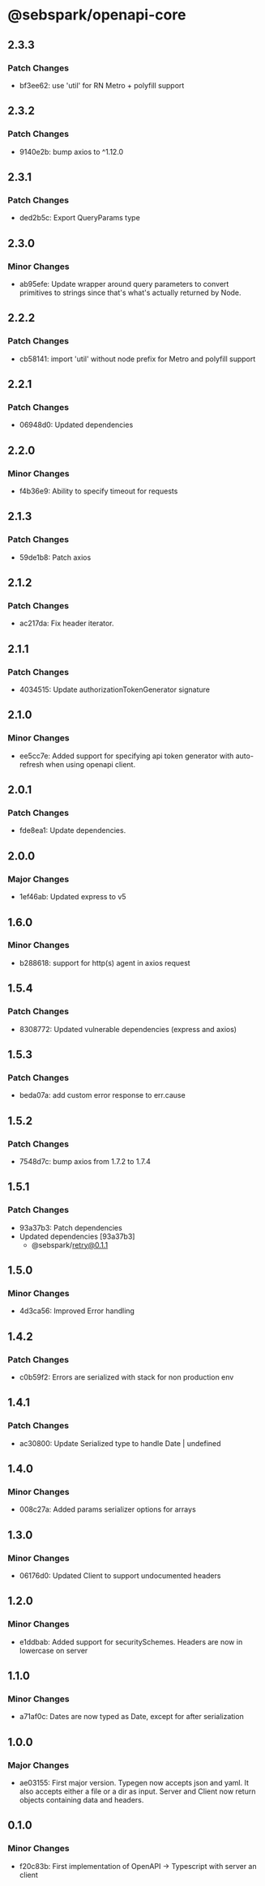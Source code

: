 # @sebspark/openapi-core

## 2.3.3

### Patch Changes

- bf3ee62: use 'util' for RN Metro + polyfill support

## 2.3.2

### Patch Changes

- 9140e2b: bump axios to ^1.12.0

## 2.3.1

### Patch Changes

- ded2b5c: Export QueryParams type

## 2.3.0

### Minor Changes

- ab95efe: Update wrapper around query parameters to convert primitives to strings since that's what's actually returned by Node.

## 2.2.2

### Patch Changes

- cb58141: import 'util' without node prefix for Metro and polyfill support

## 2.2.1

### Patch Changes

- 06948d0: Updated dependencies

## 2.2.0

### Minor Changes

- f4b36e9: Ability to specify timeout for requests

## 2.1.3

### Patch Changes

- 59de1b8: Patch axios

## 2.1.2

### Patch Changes

- ac217da: Fix header iterator.

## 2.1.1

### Patch Changes

- 4034515: Update authorizationTokenGenerator signature

## 2.1.0

### Minor Changes

- ee5cc7e: Added support for specifying api token generator with auto-refresh when using openapi client.

## 2.0.1

### Patch Changes

- fde8ea1: Update dependencies.

## 2.0.0

### Major Changes

- 1ef46ab: Updated express to v5

## 1.6.0

### Minor Changes

- b288618: support for http(s) agent in axios request

## 1.5.4

### Patch Changes

- 8308772: Updated vulnerable dependencies (express and axios)

## 1.5.3

### Patch Changes

- beda07a: add custom error response to err.cause

## 1.5.2

### Patch Changes

- 7548d7c: bump axios from 1.7.2 to 1.7.4

## 1.5.1

### Patch Changes

- 93a37b3: Patch dependencies
- Updated dependencies [93a37b3]
  - @sebspark/retry@0.1.1

## 1.5.0

### Minor Changes

- 4d3ca56: Improved Error handling

## 1.4.2

### Patch Changes

- c0b59f2: Errors are serialized with stack for non production env

## 1.4.1

### Patch Changes

- ac30800: Update Serialized type to handle Date | undefined

## 1.4.0

### Minor Changes

- 008c27a: Added params serializer options for arrays

## 1.3.0

### Minor Changes

- 06176d0: Updated Client to support undocumented headers

## 1.2.0

### Minor Changes

- e1ddbab: Added support for securitySchemes. Headers are now in lowercase on server

## 1.1.0

### Minor Changes

- a71af0c: Dates are now typed as Date, except for after serialization

## 1.0.0

### Major Changes

- ae03155: First major version. Typegen now accepts json and yaml. It also accepts either a file or a dir as input. Server and Client now return objects containing data and headers.

## 0.1.0

### Minor Changes

- f20c83b: First implementation of OpenAPI -> Typescript with server an client

